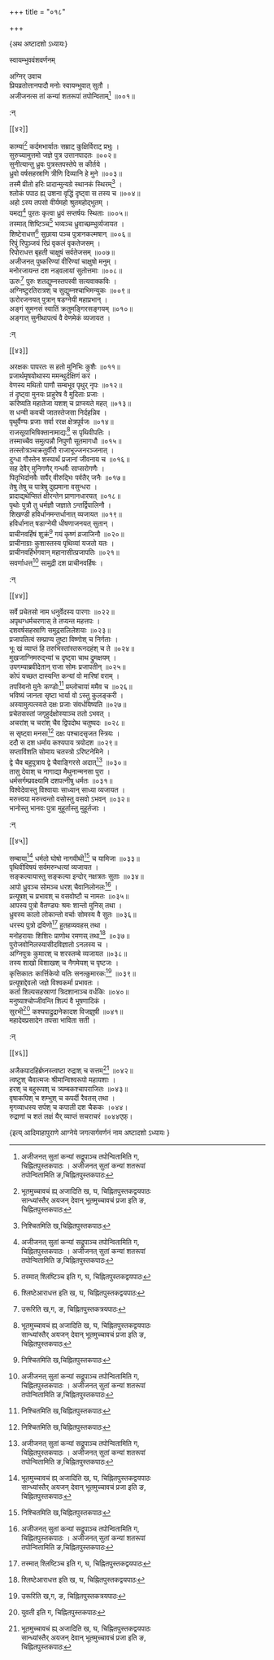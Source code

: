 +++
title = "०१८"

+++

\{अथ अष्टादशो ऽध्यायः\}

स्वायम्भुववंशवर्णनम्  
    
अग्निर् उवाच  
प्रियव्रतोत्तानपादौ मनोः स्वायम्भुवात् सुतौ ।  
अजीजनत्स तां कन्यां शतरूपां तपोन्विताम्[^३]   ॥००१॥  
    
:न्  
    
[^१]: भूतमुच्चावचं ह्य् अजादिति ख, घ, चिह्नितपुस्तकद्वयपाठः  
सान्ध्यांस्तैर् अयजन् देवान् भूतमुच्चावचं प्रजा इति ङ,  
चिह्नितपुस्तकपाठः  
    
[^२]: निश्चितमिति ख,चिह्नितपुस्तकपाठः  
    
[^३]: अजीजनत् सुतां कन्यां सद्रूपाञ्च तपोन्वितामिति ग,  
चिह्नितपुस्तकपाठः । अजीजनत् सुतां कन्यां शतरूपां  
तपोन्वितामिति ङ,चिह्नितपुस्तकपाठः  

[[४२]]
    
काम्यां[^१] कर्दमभार्यातः सम्राट् कुक्षिर्विराट् प्रभुः   ।  
सुरुच्यामुत्तमो जज्ञे पुत्र उत्तानपादतः ॥००२॥  
सुनीत्यान्तु ध्रुवः पुत्रस्तपस्तेपे स कीर्तये ।  
ध्रुवो वर्षसहस्राणि त्रीणि दिव्यानि हे मुने ॥००३॥  
तस्मै प्रीतो हरिः प्रादान्मुन्यग्रे स्थानकं स्थिरम्[^२]   ।  
श्लोकं पपाठ ह्य् उशना वृद्धिं दृष्ट्वा स तस्य च   ॥००४॥  
अहो ऽस्य तपसो वीर्यमहो श्रुतमहोद्भुतम् ।  
यमद्य[^३] पुरतः कृत्वा ध्रुवं सप्तर्षयः स्थिताः   ॥००५॥  
तस्मात् शिष्टिञ्च[^४] भव्यञ्च ध्रुवाच्छम्भुर्व्यजायत   ।  
शिष्टेराधत्त[^५] सुछाया पञ्च पुत्रानकल्मषान्   ॥००६॥  
रिपुं रिपुञ्जयं रिप्रं वृकलं वृकतेजसम् ।  
रिपोराधत्त बृहती चाक्षुषं सर्वतेजसम् ॥००७॥  
अजीजनत् पुष्करिण्यां वीरिण्यां चाक्षुषो मनुम्   ।  
मनोरजायन्त दश नड्वलायां सुतोत्तमाः ॥००८॥  
ऊरुः[^६] पुरुः शतद्युम्नस्तपस्वी सत्यवाक्कविः   ।  
अग्निष्टुरतिरात्रश् च सुद्युम्नश्चाभिमन्युकः ॥००९॥  
ऊरोरजनयत् पुत्रान् षडग्नेयी महाप्रभान् ।  
अङ्गं सुमनसं स्वातिं क्रतुमङ्गिरसङ्गयम् ॥०१०॥  
अङ्गात् सुनीथापत्यं वै वेणमेकं व्यजायत ।  
    
:न्  
    
[^१]: काम्या इति ग, ङ, चिह्नितपुस्तकद्वयपाठः  
    
[^२]: स्थानमुत्तममिति ङ, चिह्नितपुस्तकपाठः  
    
[^३]: यदत्र इति ङ, चिह्नितपुस्तकपाठः  
    
[^४]: तस्मात् श्लिष्टिञ्च इति ग, घ, चिह्नितपुस्तकद्वयपाठः  
    
[^५]: श्लिष्टेआराधत्त इति ख, घ, चिह्नितपुस्तकद्वयपाठः  
    
[^६]: उरूरिति ख,ग, ङ, चिह्नितपुस्तकत्रयपाठः  

[[४३]]
    
अरक्षकः पापरतः स हतो मुनिभिः कुशैः   ॥०११॥  
प्रजार्थमृषयोथास्य ममन्थुर्दक्षिणं करं   ।  
वेणस्य मथितो पाणौ सम्बभूव पृथुर् नृपः   ॥०१२॥  
तं दृष्ट्वा मुनयः प्राहुरेष वै मुदिताः प्रजाः   ।  
करिष्यति महातेजा यशश् च प्राप्स्यते महत् ॥०१३॥  
स धन्वी कवची जातस्तेजसा निर्दहन्निव ।  
पृथुर्वैण्यः प्रजाः सर्वा ररक्ष क्षेत्रपूर्वजः   ॥०१४॥  
राजसूयाभिषिक्तानामाद्यः[^१] स पृथिवीपतिः   ।  
तस्माच्चैव समुत्पन्नौ निपुणौ सूतमागधौ ॥०१५॥  
तत्स्तोत्रञ्चक्रतुर्वीरौ राजाभूज्जनरञ्जनात् ।  
दुग्धा गौस्तेन शस्यार्थं प्रजानां जीवनाय च   ॥०१६॥  
सह देवैर् मुनिगणैर् गन्धर्वैः साप्सरोगणैः ।  
पितृभिर्दानवैः सर्पैर् वीरुद्भिः पर्वतैर् जनैः   ॥०१७॥  
तेषु तेषु च पात्रेषु दुह्यमाना वसुन्धरा ।  
प्रादाद्यथेप्सितं क्षीरन्तेन प्राणानधारयत् ॥०१८॥  
पृथोः पुत्रौ तु धर्मज्ञौ जज्ञाते ऽन्तर्द्विपालिनौ ।  
शिखण्डी हविर्धानमन्तर्धानात् व्यजायत ॥०१९॥  
हविर्धानात् षडाग्नेयी धीषणाजनयत् सुतान्   ।  
प्राचीनवर्हिषं शुक्रं[^२] गयं कृष्णं व्रजाजिनौ   ॥०२०॥  
प्राचीनाग्राः कुशास्तस्य पृथिव्यां यजतो यतः   ।  
प्राचीनवर्हिर्भगवान् महानासीत्प्रजापतिः ॥०२१॥  
सवर्णाधत्त[^३] सामुद्री दश प्राचीनवर्हिषः   ।  
    
:न्  
    
[^१]: राजसूयाभिव्यक्तानामाद्य इति ख,चिह्नितपुस्तकपाठः  
    
[^२]: शुभ्रमिति ग,चिह्नितपुस्तकपाठः  
    
[^३]: सुवर्णाधत्त इति ग, चिह्नितपुस्तकपाठः  

[[४४]]
    
सर्वे प्रचेतसो नाम धनुर्वेदस्य पारगाः ॥०२२॥  
अपृथग्धर्मचरणास् ते तप्यन्त महत्तपः ।  
दशवर्षसहस्राणि समुद्रसलिलेशयाः ॥०२३॥  
प्रजापतित्वं सम्प्राप्य तुष्टा विष्णोश् च निर्गताः   ।  
भूः खं व्याप्तं हि तरुभिस्तांस्तरूनदहंश् च ते   ॥०२४॥  
मुखजाग्निमरुद्भ्यां च दृष्ट्वा चाथ द्रुमक्षयम्   ।  
उपगम्याब्रवीदेतान् राजा सोमः प्रजापतीन् ॥०२५॥  
कोपं यच्छत दास्यन्ति कन्यां वो मारिषां वराम्   ।  
तपस्विनो मुनेः कण्डोः[^२] प्रम्लोचायां ममैव च   ॥०२६॥  
भविष्यं जानता सृष्टा भार्या वो ऽस्तु कुलङ्करी   ।  
अस्यामुत्पत्स्यते दक्षः प्रजाः संवर्धयिष्यति   ॥०२७॥  
प्रचेतसस्तां जगृहुर्दक्षोस्याञ्च ततो ऽभवत् ।  
अचरांश् च चरांश् चैव द्विपदोथ चतुष्पदः ॥०२८॥  
स सृष्ट्वा मनसा[^२] दक्षः पश्चादसृजत स्त्रियः   ।  
ददौ स दश धर्माय कश्यपाय त्रयोदश ॥०२९॥  
सप्ताविंशति सोमाय चतस्त्रो ऽरिष्टनेमिने ।  
द्वे चैव बहुपुत्राय द्वे चैवाङ्गिरसे अदात्[^३] ॥०३०॥  
तासु देवाश् च नागाद्या मैथुनान्मनसा पुरा ।  
धर्मसर्गम्प्रवक्ष्यामि दशपत्नीषु धर्मतः   ॥०३१॥  
विश्वेदेवास्तु विश्वायाः साध्यान् साध्या व्यजायत   ।  
मरुत्त्वया मरुत्त्वन्तो वसोस्तु वसवो ऽभवन् ॥०३२॥  
भानोस्तु भानवः पुत्रा मुहूर्तास्तु मुहूर्तजाः   ।  
    
:न्  
    
[^१]: कण्ठोरिति ग, चिह्नितपुस्तकपाठः कर्णोरिति  
ङ,चिह्नितपुस्तकपाठः  
    
[^२]: स दृष्ट्वा मनसा इति ख, ग, चिह्नितपुस्तकपाठः  
    
[^३]: द्वे चैव भाण्डवे तत इति ग, चिह्नितपुस्तकपाठः  

[[४५]]
    
सम्बाया[^१] धर्मतो घोषो नागवीथी[^२] च यामिजा   ॥०३३॥  
पृथिवीविषयं सर्वमरुन्धत्यां व्यजायत ।  
सङ्कल्पायास्तु सङ्कल्पा इन्दोर् नक्षत्रतः सुताः   ॥०३४॥  
आपो ध्रुवञ्च सोमञ्च धरश् चैवानिलोनलः[^३] ।  
प्रत्यूषश् च प्रभावश् च वसवोष्टौ च नामतः   ॥०३५॥  
आपस्य पुत्रो वैतण्ड्यः श्रमः शान्तो मुनिस् तथा   ।  
ध्रुवस्य कालो लोकान्तो वर्चाः सोमस्य वै सुतः ॥०३६॥  
धरस्य पुत्रो द्रविणो[^४] हुतहव्यवहस् तथा ।  
मनोहरायाः शिशिरः प्राणोथ रमणस् तथा[^५]   ॥०३७॥  
पुरोजवोनिलस्यासीदविज्ञातो ऽनलस्य च ।  
अग्निपुत्रः कुमारश् च शरस्तम्बे व्यजायत ॥०३८॥  
तस्य शाखो विशाखश् च नैगमेयश् च पृष्टजः   ।  
कृत्तिकातः कार्त्तिकेयो यतिः सनत्कुमारकः[^६] ॥०३९॥  
प्रत्यूषाद्देवलो जज्ञे विश्वकर्मा प्रभावतः ।  
कर्ता शिल्पसहस्राणां त्रिदशानाञ्च वर्धकिः   ॥०४०॥  
मनुष्याश्चोप्जीवन्ति शिल्पं वै भूषणादिकं   ।  
सुरभी[^७] कश्यपाद्रुद्रानेकादश विजज्ञुषी ॥०४१॥  
महादेवप्रसादेन तपसा भाविता सती ।  
    
:न्  
    
[^१]: लम्बाया इति ग,चिह्नितपुस्तकपाठः  
    
[^२]: नगवीथी इति ख, चिह्नितपुस्तकपाठः  
    
[^३]: धर्मश् चैवानिलोनल इति ख, ग, चिह्नितपुस्तकपाठः  
    
[^४]: धरिष इति ग, चिह्नितपुस्तकपाठः  
    
[^५]: मरणस्तथेति ग, चिह्नितपुस्तकपाठः  
    
[^६]: जातः सनत्कुमारत इति ग, चिह्नितपुस्तकपाठः  
    
[^७]: युवती इति ग, चिह्नितपुस्तकपाठः  

[[४६]]
    
अजैकपादहिर्ब्रघ्नस्त्वष्टा रुद्राश् च सत्तम[^१] ॥०४२॥  
त्वष्टुश् चैवात्मजः श्रीमान्विश्वरूपो महायशाः   ।  
हरश् च बहुरूपश् च त्र्यम्बकश्चापराजितः ॥०४३॥  
वृषाकपिश् च शम्भुश् च कपर्दी रैवतस् तथा ।  
मृगव्याधस्य सर्पश् च कपाली दश चैककः ।०४४।  
रुद्राणां च शतं लक्षं यैर् व्याप्तं सचराचरं   ॥०४४एफ़्।

\{इत्य् आदिमाहापुराणे आग्नेये जगत्सर्गवर्णनं नाम अष्टादशो ऽध्यायः  }
    